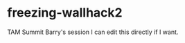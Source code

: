 freezing-wallhack2
==================

TAM Summit Barry's session
I can edit this directly if I want.
